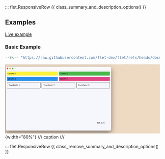 ::: flet.ResponsiveRow
{{ class_summary_and_description_options() }}

## Examples

[Live example](https://flet-controls-gallery.fly.dev/layout/responsiverow)

### Basic Example

```python
--8<-- "https://raw.githubusercontent.com/flet-dev/flet/refs/heads/docs/sdk/python/examples/controls/responsive-row/basic.py"
```

![basic](https://raw.githubusercontent.com/flet-dev/flet/docs/sdk/python/examples/controls/responsive-row/media/basic.gif){width="80%"}
/// caption
///

::: flet.ResponsiveRow
{{ class_remove_summary_and_description_options() }}
